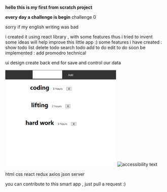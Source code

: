**hello  this is my first from scratch project** 


**every day a challenge is begin**
challenge 0

sorry if my english writing was bad 

i created it using react library , with some features thus i tried to invent 
some ideas will help improve this little app :)
some features i have created :
show todo list 
delete todo 
search todo
add to do
edit to do
soon be implemented :
add promodro technical 

ui design 
create back end for save and control our data
<p >
  <img src="./public/Capture1.PNG" width="350" title="hover text">
  <img src="your_relative_path_here_number_2_large_name" width="350" alt="accessibility text">
</p>

 
html 
css
react 
redux 
axios
json server

you can contribute to this smart app , just pull a request :)

